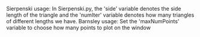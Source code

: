 Sierpenski usage: In Sierpenski.py, the 'side' variable denotes the side length of the triangle and the 'numIter' variable denotes how many triangles of different lengths we have.
Barnsley usage: Set the 'maxNumPoints' variable to choose how many points to plot on the window
